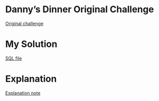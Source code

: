# Danny’s Dinner Original Challenge

[Original challenge](https://8weeksqlchallenge.com/case-study-1/)

# My Solution

[SQL file](https://github.com/ntthuyen88/SQL/blob/main/solution.sql)

# Explanation

[Explanation note](https://curious-verdict-47d.notion.site/Danny-s-Dinner-7f84ba63e6104991849d5311ade68170)


